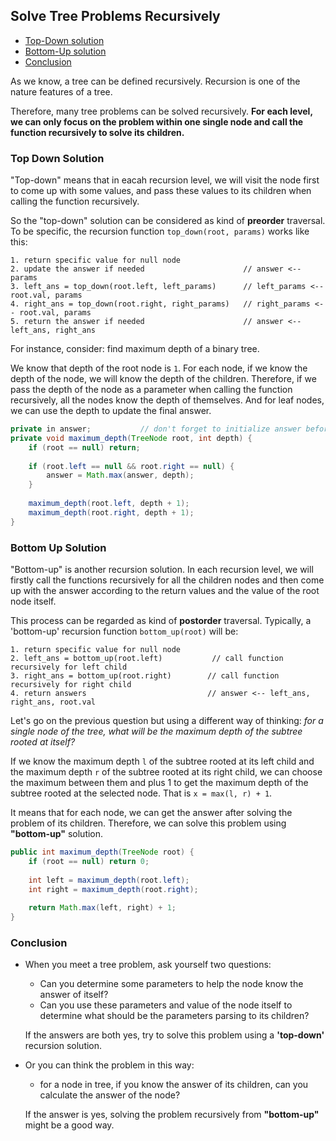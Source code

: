 ## Solve Tree Problems Recursively

 - [Top-Down solution](#top-down-solution)
 - [Bottom-Up solution](#bottom-up-solution)
 - [Conclusion](#conclusion)
 
As we know, a tree can be defined recursively. Recursion is one of the nature features of a tree.

Therefore, many tree problems can be solved recursively. **For each level, we can only focus on the problem within one single node and call
the function recursively to solve its children.**

### Top Down Solution
"Top-down" means that in eacah recursion level, we will visit the node first to come up with some values, and pass these values to its children
when calling the function recursively.

So the "top-down" solution can be considered as kind of **preorder** traversal. To be specific, the recursion function `top_down(root, params)` works 
like this:

```
1. return specific value for null node
2. update the answer if needed                      // answer <-- params
3. left_ans = top_down(root.left, left_params)      // left_params <-- root.val, params
4. right_ans = top_down(root.right, right_params)   // right_params <-- root.val, params
5. return the answer if needed                      // answer <-- left_ans, right_ans
```

For instance, consider: find maximum depth of a binary tree.

We know that depth of the root node is `1`. For each node, if we know the depth of the node, we will know the depth of the children. 
Therefore, if we pass the depth of the node as a parameter when calling the function recursively, all the nodes know the depth of themselves. And for leaf nodes, we can use the depth to update the final answer.

```java
private in answer;           // don't forget to initialize answer before call maximum_depth
private void maximum_depth(TreeNode root, int depth) {
    if (root == null) return;
    
    if (root.left == null && root.right == null) {
        answer = Math.max(answer, depth);
    }
    
    maximum_depth(root.left, depth + 1);
    maximum_depth(root.right, depth + 1);
}
```

### Bottom Up Solution
"Bottom-up" is another recursion solution. In each recursion level, we will firstly call the functions recursively for all the children nodes and then come up with the answer according to the return values and the value of the root node itself.

This process can be regarded as kind of **postorder** traversal. Typically, a 'bottom-up' recursion function `bottom_up(root)` will be:

```
1. return specific value for null node
2. left_ans = bottom_up(root.left)           // call function recursively for left child
3. right_ans = bottom_up(root.right)        // call function recursively for right child
4. return answers                           // answer <-- left_ans, right_ans, root.val
```
Let's go on the previous question but using a different way of thinking: *for a single node of the tree, what will be the maximum depth of the subtree rooted at itself?*

If we know the maximum depth `l` of the subtree rooted at its left child and the maximum depth `r` of the subtree rooted at its right child, we can choose the maximum between them and plus 1 to get the maximum depth of the subtree rooted at the selected node. That is `x = max(l, r) + 1`.

It means that for each node, we can get the answer after solving the problem of its children. Therefore, we can solve this problem using **"bottom-up"** solution.

```java
public int maximum_depth(TreeNode root) {
    if (root == null) return 0;
    
    int left = maximum_depth(root.left);
    int right = maximum_depth(root.right);
    
    return Math.max(left, right) + 1;
}
```

### Conclusion

- When you meet a tree problem, ask yourself two questions:
  - Can you determine some parameters to help the node know the answer of itself?
  - Can you use these parameters and value of the node itself to determine what should be the parameters parsing to its children?
  
  If the answers are both yes, try to solve this problem using a **'top-down'** recursion solution.

- Or you can think the problem in this way: 
  - for a node in tree, if you know the answer of its children, can you calculate the answer of the node?
  
  If the answer is yes, solving the problem recursively from **"bottom-up"** might be a good way.
  

